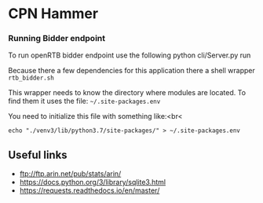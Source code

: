 # CPN Hammer

### Running Bidder endpoint

To run openRTB bidder endpoint use the following
python cli/Server.py run

Because there a few dependencies for this application there a shell wrapper<br>
`rtb_bidder.sh`

This wrapper needs to know the directory where modules are located. To find them it uses the file:
`~/.site-packages.env`

You need to initialize this file with something like:<br<

`echo "./venv3/lib/python3.7/site-packages/" > ~/.site-packages.env`




## Useful links
* ftp://ftp.arin.net/pub/stats/arin/
* https://docs.python.org/3/library/sqlite3.html
* https://requests.readthedocs.io/en/master/


